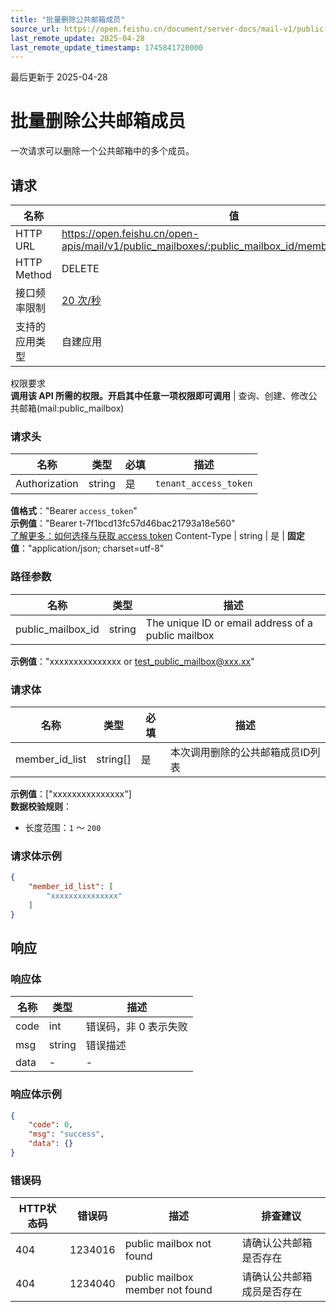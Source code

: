 ```yaml
---
title: "批量删除公共邮箱成员"
source_url: https://open.feishu.cn/document/server-docs/mail-v1/public-mailbox/public_mailbox-member/batch_delete
last_remote_update: 2025-04-28
last_remote_update_timestamp: 1745841720000
---
```

最后更新于 2025-04-28

# 批量删除公共邮箱成员

一次请求可以删除一个公共邮箱中的多个成员。

## 请求
名称 | 值
---|---
HTTP URL | https://open.feishu.cn/open-apis/mail/v1/public_mailboxes/:public_mailbox_id/members/batch_delete
HTTP Method | DELETE
接口频率限制 | [20 次/秒](https://open.feishu.cn/document/ukTMukTMukTM/uUzN04SN3QjL1cDN)
支持的应用类型 | 自建应用
权限要求  
            **调用该 API 所需的权限。开启其中任意一项权限即可调用** | 查询、创建、修改公共邮箱(mail:public_mailbox)

### 请求头

名称 | 类型 | 必填 | 描述
--- | --- | --- | ---
Authorization | string | 是 | `tenant_access_token`  
**值格式**："Bearer `access_token`"  
**示例值**："Bearer t-7f1bcd13fc57d46bac21793a18e560"  
[了解更多：如何选择与获取 access token](https://open.feishu.cn/document/uAjLw4CM/ugTN1YjL4UTN24CO1UjN/trouble-shooting/how-to-choose-which-type-of-token-to-use)
Content-Type | string | 是 | **固定值**："application/json; charset=utf-8"

### 路径参数

名称 | 类型 | 描述
--- | --- | ---
public_mailbox_id | string | The unique ID or email address of a public mailbox  
**示例值**："xxxxxxxxxxxxxxx or test_public_mailbox@xxx.xx"

### 请求体

名称 | 类型 | 必填 | 描述
--- | --- | --- | ---
member_id_list | string\[\] | 是 | 本次调用删除的公共邮箱成员ID列表  
**示例值**：["xxxxxxxxxxxxxxx"]  
**数据校验规则**：  
- 长度范围：`1` ～ `200`

### 请求体示例
```json
{
    "member_id_list": [
        "xxxxxxxxxxxxxxx"
    ]
}
```

## 响应

### 响应体

名称 | 类型 | 描述
--- | --- | ---
code | int | 错误码，非 0 表示失败
msg | string | 错误描述
data | \- | \-

### 响应体示例
```json
{
    "code": 0,
    "msg": "success",
    "data": {}
}
```

### 错误码

HTTP状态码 | 错误码 | 描述 | 排查建议
--- | --- | --- | ---
404 | 1234016 | public mailbox not found | 请确认公共邮箱是否存在
404 | 1234040 | public mailbox member not found | 请确认公共邮箱成员是否存在

